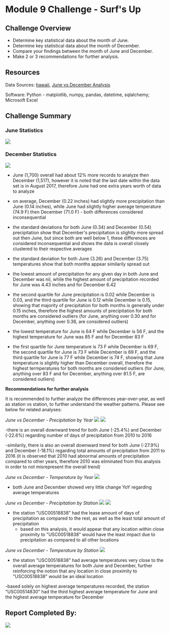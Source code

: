 # Module 9 Challenge - Surf's Up

## Challenge Overview

- Determine key statistical data about the month of June.
- Determine key statistical data about the month of December.
- Compare your findings between the month of June and December.
- Make 2 or 3 recommendations for further analysis.

## Resources
Data Sources: [hawaii](hawaii.sqlite), [June vs December Analysis](june_vs_december_analysis.xlsx)

Software: Python - matplotlib, numpy, pandas, datetime, sqlalchemy; Microsoft Excel

## Challenge Summary

### June Statistics
![](images/june_statistics.PNG)

### December Statistics
![](images/december_statistics.PNG)

- June (1,700) overall had about 12% more records to analyze then December (1,517), however it is noted that the last date within the data set is in August 2017, therefore June had one extra years worth of data to analyze

- on average, December (0.22 inches) had slightly more precipitation than June (0.14 inches), while June had slightly higher average temperature (74.9 F) then December (71.0 F) - both differences considered inconsequential

- the standard deviations for both June (0.34) and December (0.54) precipitation show that December's precipitation is slightly more spread out then June, but since both are well below 1, these differences are considered inconsequential and shows the data is overall closely clustered to their respective averages

- the standard deviation for both June (3.26) and December (3.75) temperatures show that both months appear similarily spread out

- the lowest amount of precipitation for any given day in both June and December was nil, while the highest amount of precipitation recorded for June was 4.43 inches and for December 6.42

- the second quartile for June precipitation is 0.02 while December is 0.03, and the third quartile for June is 0.12 while December is 0.15, showing that majority of precipitation for both months is generally under 0.15 inches, therefore the highest amounts of precipitation for both months are considered outliers (for June, anything over 0.30 and for December, anything over 0.38, are considered outliers)

- the lowest temperature for June is 64 F while December is 56 F, and the highest temperature for June was 85 F and for December 83 F

- the first quartile for June temperature is 73 F while December is 69 F, the second quartile for June is 73 F while December is 69 F, and the third quartile for June is 77 F while December is 74 F, showing that June temperature is slightly higher than December overall, therefore the highest termperatures for both months are considered outliers (for June, anything over 83 F and for December, anything over 81.5 F, are considered outliers)

**Recommendations for further analysis**

It is recommended to further analyze the differences year-over-year, as well as station vs station, to further understand the weather patterns. Please see below for related analyses:

*June vs December - Precipitation by Year*
![](images/june_vs_december_precipitation_year_01.PNG)
![](images/june_vs_december_precipitation_year_02.PNG)

-there is an overall downward trend for both June (-25.4%) and December (-22.6%) regarding number of days of precipitation from 2010 to 2016

-similarily, there is also an overall downward trend for both June (-27.9%) and December (-18.1%) regarding total amounts of precipitation from 2011 to 2016 (it is observed that 2010 had abnormal amounts of precipitation compared to other years, therefore 2010 was eliminated from this analysis in order to not misrepresent the overall trend)

*June vs December - Temperature by Year*
![](images/june_vs_december_temperature_year.PNG)

- both June and December showed very little change YoY regarding average temperatures

*June vs December - Precipitation by Station*
![](images/june_vs_december_precipitation_station_01.PNG)
![](images/june_vs_december_precipitation_station_02.PNG)

- the station "USC00518838" had the lease amount of days of precipitation as compared to the rest, as well as the least total amount of precipitation
    - based on this analysis, it would appear that any location within close proximity to "USC00518838" would have the least impact due to precipitation as compared to all other locations

*June vs December - Temperature by Station*
![](images/june_vs_december_temperature_station.PNG)

- the station "USC00518838" had average temperatures very close to the overall average temperatures for both June and December, further reinforcing the notion that any location in close proximity to "USC00518838" would be an ideal location 

-based solely on highest average temperatures recorded, the station "USC00514830" had the third highest average temperature for June and the highest average temperature for December

## Report Completed By:
![](images/baby_sal.jpg)
